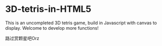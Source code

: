 # 3D-tetris-in-HTML5
This is an uncompleted 3D tetris game, build in Javascript with canvas to display. 
Welcome to develop more functions!

路过赏颗星吧Orz
